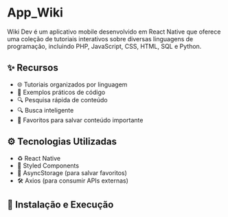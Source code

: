 # App_Wiki

Wiki Dev é um aplicativo mobile desenvolvido em React Native que oferece uma coleção de tutoriais interativos sobre diversas linguagens de programação, incluindo PHP, JavaScript, CSS, HTML, SQL e Python.

## ✨ Recursos
- 🌐 Tutoriais organizados por linguagem
- 📖 Exemplos práticos de código
- 🔍 Pesquisa rápida de conteúdo
- 🔍 Busca inteligente
- 🌟 Favoritos para salvar conteúdo importante

## ⚙️ Tecnologias Utilizadas
- ♻️ React Native
- 🎨 Styled Components
- 💾 AsyncStorage (para salvar favoritos)
- 🛠 Axios (para consumir APIs externas)

## 🔧 Instalação e Execução
